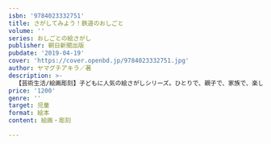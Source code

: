 ```yaml
---
isbn: '9784023332751'
title: さがしてみよう！鉄道のおしごと
volume: ''
series: おしごとの絵さがし
publisher: 朝日新聞出版
pubdate: '2019-04-19'
cover: 'https://cover.openbd.jp/9784023332751.jpg'
author: ヤマグチアキラ／著
description: >-
  【芸術生活/絵画彫刻】子どもに人気の絵さがしシリーズ。ひとりで、親子で、家族で、楽しみながら集中力と観察力が養える一冊。「電車のおしごと」をテーマに、遊びながら仕事の内容や現場に興味と関心を持てる。車両や駅舎の緻密なイラストは子どもだけでなく大人も楽しめる。
price: '1200'
genre: ''
target: 児童
format: 絵本
content: 絵画・彫刻

---
```

